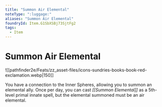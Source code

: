 ```yaml
---
title: "Summon Air Elemental"
noteType: ":luggage:"
aliases: "Summon Air Elemental"
foundryId: Item.G1SbXSBj73SjtFg2
tags:
  - Item
---
```


# Summon Air Elemental
![[pathfinder2e/Feats/zz_asset-files/icons-sundries-books-book-red-exclamation.webp|150]]

You have a connection to the Inner Spheres, allowing you to summon an elemental ally. Once per day, you can cast _[[Summon Elemental]]_ as a 5th-level primal innate spell, but the elemental summoned must be an air elemental.
